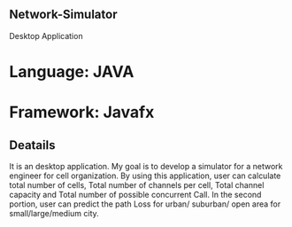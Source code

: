 ## Network-Simulator
Desktop Application
# Language: JAVA
# Framework: Javafx
## Deatails
It is an desktop application. My goal is to develop a simulator for a network engineer for cell organization. 
By using this application, user can calculate total number of cells, Total number of channels per cell, Total channel capacity and Total number of possible concurrent Call.
In the second portion, user can predict the path Loss for urban/ suburban/ open area for small/large/medium city.
